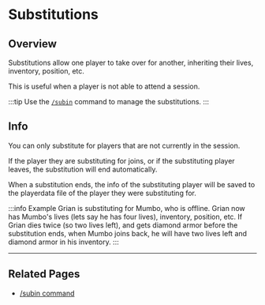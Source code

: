 # Substitutions

## Overview

Substitutions allow one player to take over for another, inheriting their lives, inventory, position, etc.

This is useful when a player is not able to attend a session.

:::tip
Use the [`/subin`](/commands/detailed/subin) command to manage the substitutions.
:::

## Info

You can only substitute for players that are not currently in the session.

If the player they are substituting for joins, or if the substituting player leaves, the substitution will end automatically.

When a substitution ends, the info of the substituting player will be saved to the playerdata file of the player they were substituting for.

:::info Example
Grian is substituting for Mumbo, who is offline.
Grian now has Mumbo's lives (lets say he has four lives), inventory, position, etc.
If Grian dies twice (so two lives left), and gets diamond armor before the substitution ends, when Mumbo joins back, he will have two lives left and diamond armor in his inventory.
:::

---

## Related Pages

- [/subin command](/commands/detailed/subin)